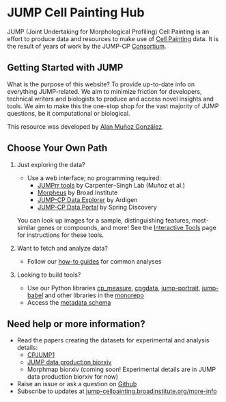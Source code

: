 # JUMP Cell Painting Hub

JUMP (Joint Undertaking for Morphological Profiling) Cell Painting is an effort to produce data and resources to make use of [Cell Painting](https://jump-cellpainting.broadinstitute.org/cell-painting) data. It is the result of years of work by the JUMP-CP [Consortium](https://jump-cellpainting.broadinstitute.org/partners).

## Getting Started with JUMP

What is the purpose of this website? To provide up-to-date info on everything JUMP-related. We aim to minimize friction for developers, technical writers and biologists to produce and access novel insights and tools. We aim to make this the one-stop shop for the vast majority of JUMP questions, be it computational or biological.

This resource was developed by [Alan Muñoz González](https://github.com/afermg).

## Choose Your Own Path

1. Just exploring the data?
   
   - Use a web interface; no programming required:
     * [JUMPrr tools](https://github.com/broadinstitute/monorepo/tree/main/libs/jump_rr#quick-data-access) by Carpenter–Singh Lab (Muñoz et al.) 
     * [Morpheus](./howto/interactive_tools.md) by Broad Institute
     * [JUMP-CP Data Explorer](https://phenaid.ardigen.com/jumpcpexplorer/) by Ardigen 
     * [JUMP-CP Data Portal](https://www.springscience.com/jump-cp) by Spring Discovery

   You can look up images for a sample, distinguishing features, most-similar genes or compounds, and more\! See the [Interactive Tools](./reference/interactive_tools.md) page for instructions for these tools. 


2. Want to fetch and analyze data?
   
   - Follow our [how-to guides](./howto/0_howto.md) for common analyses


3. Looking to build tools?
   
   - Use our Python libraries [cp_measure](https://github.com/afermg/cp_measure), [cpgdata](https://github.com/broadinstitute/cpg/tree/main/cpgdata), [jump-portrait](https://github.com/broadinstitute/monorepo/tree/main/libs/jump_portrait), [jump-babel](https://github.com/broadinstitute/monorepo/tree/main/libs/jump_babel) and other libraries in the [monorepo](https://github.com/broadinstitute/monorepo/tree/main)
   - Access the [metadata schema](https://github.com/jump-cellpainting/datasets/tree/main/metadata)

## Need help or more information?

- Read the papers creating the datasets for experimental and analysis details:
  - [CPJUMP1](https://www.nature.com/articles/s41592-024-02241-6)
  - [JUMP data production biorxiv](https://www.biorxiv.org/content/10.1101/2023.03.23.534023)
  - Morphmap biorxiv (coming soon! Experimental details are in JUMP data production biorxiv for now)
- Raise an issue or ask a question on [Github](https://github.com/jump-cellpainting/datasets/issues)
- Subscribe to updates at [jump-cellpainting.broadinstitute.org/more-info](https://jump-cellpainting.broadinstitute.org/more-info)
